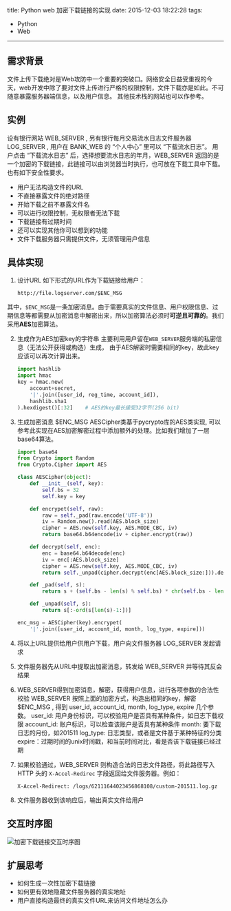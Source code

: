 title: Python web 加密下载链接的实现
date: 2015-12-03 18:22:28
tags:
  - Python
  - Web
---
## 需求背景
文件上传下载绝对是Web攻防中一个重要的突破口。网络安全日益受重视的今天，web开发中除了要对文件上传进行严格的权限控制，文件下载亦是如此。不可随意暴露服务器端信息，以及用户信息。
其他技术栈的网站也可以作参考。

## 实例
设有银行网站 WEB_SERVER , 另有银行每月交易流水日志文件服务器 LOG_SERVER , 用户在 BANK_WEB 的 “个人中心” 里可以 “下载流水日志”。
用户点击 “下载流水日志” 后，选择想要流水日志的年月，WEB_SERVER 返回的是一个加密的下载链接，此链接可以由浏览器当时执行，也可放在下载工具中下载。也有如下安全性要求。

* 用户无法构造文件的URL
* 不直接暴露文件的绝对路径
* 开始下载之前不暴露文件名
* 可以进行权限控制，无权限者无法下载
* 下载链接有过期时间
* 还可以实现其他你可以想到的功能
* 文件下载服务器只需提供文件，无须管理用户信息
<!--more-->

## 具体实现
1. 设计URL
  如下形式的URL作为下载链接给用户：
    ```
    http://file.logserver.com/$ENC_MSG
    ```
  其中，`$ENC_MSG`是一条加密消息。由于需要真实的文件信息、用户权限信息、过期信息等都需要从加密消息中解密出来，所以加密算法必须时**可逆且可靠的**。我们采用**AES**加密算法。

2. 生成作为AES加密key的字符串
  主要利用用户留在`WEB_SERVER`服务端的私密信息（无法公开获得或构造）生成， 由于AES解密时需要相同的key，故此key应该可以再次计算出来。

   ```python
   import hashlib
   import hmac
   key = hmac.new(
       account+secret,
       '|'.join([user_id, reg_time, account_id]),
       hashlib.sha1
   ).hexdigest()[:32]    # AES的key最长接受32字节(256 bit)
   ```

3. 生成加密消息 $ENC_MSG
   AESCipher类基于pycrypto库的AES类实现, 可以参考此实现在AES加密解密过程中添加额外的处理。比如我们增加了一层base64算法。

   ```python
   import base64
   from Crypto import Random
   from Crypto.Cipher import AES

   class AESCipher(object):
       def __init__(self, key):
           self.bs = 32
           self.key = key

       def encrypet(self, raw):
           raw = self._pad(raw.encode('UTF-8'))
           iv = Random.new().read(AES.block_size)
           cipher = AES.new(self.key, AES.MODE_CBC, iv)
           return base64.b64encode(iv + cipher.encrypt(raw))

       def decrypt(self, enc):
           enc = base64.b64decode(enc)
           iv = enc[:AES.block_size]
           cipher = AES.new(self.key, AES.MODE_CBC, iv)
           return self._unpad(cipher.decrypt(enc[AES.block_size:])).decode('UTF-8')

       def _pad(self, s):
           return s + (self.bs - len(s) % self.bs) * chr(self.bs - len(s) % self.bs)

       def _unpad(self, s):
           return s[:-ord(s[len(s)-1:])]

   enc_msg = AESCipher(key).encrypet(
       '|'.join([user_id, account_id, month, log_type, expire]))
   ```

4. 将以上URL提供给用户供用户下载，用户向文件服务器 LOG_SERVER 发起请求
5. 文件服务器先从URL中提取出加密消息，转发给 WEB_SERVER 并等待其反会结果
6. WEB_SERVER得到加密消息，解密，获得用户信息，进行各项参数的合法性校验
   WEB_SERVER 按照上面的加密方式，构造出相同的key，解密 $ENC_MSG , 得到 user_id, account_id, month, log_type, expire 几个参数。
   user_id: 用户身份标识，可以校验用户是否具有某种条件，如日志下载权限
   account_id: 账户标识，可以检查该账户是否具有某种条件
   month: 要下载日志的月份，如201511
   log_type: 日志类型，或者是文件基于某种特征的分类
   expire：过期时间的unix时间戳，和当前时间对比，看是否该下载链接已经过期
7. 如果校验通过，WEB_SERVER 则构造合法的日志文件路径，将此路径写入 HTTP 头的 `X-Accel-Redirec` 字段返回给文件服务器。例如：
    ```
    X-Accel-Redirect: /logs/62111644023456868108/custom-201511.log.gz
    ```
8. 文件服务器收到该响应后，输出真实文件给用户

## 交互时序图
![加密下载链接交互时序图](http://7xn3rj.com1.z0.glb.clouddn.com/static/images/encryption-download-url.png)

## 扩展思考
* 如何生成一次性加密下载链接
* 如何更有效地隐藏文件服务器的真实地址
* 用户直接构造最终的真实文件URL来访问文件地址怎么办
